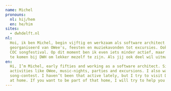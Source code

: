 ```yaml
---
name: Michel
pronouns:
  nl: hij/hem
  en: he/him
sites:
  - dwhdelft.nl
nl:
  Hoi, ik ben Michel, begin vijftig en werkzaam als software architect. Sinds 2004 heb ik bij DWH veel activiteiten
  georganiseerd van OWee's, feesten en muziekavonden tot excursies. Ook was ik bestuurslid en heb ik meegedaan aan het
  COC songfestival. Op dit moment ben ik even iets minder actief, maar ik probeer wel zo vaak mogelijk gezellig langs
  te komen bij DWH om lekker mezelf te zijn. Als jij ook deel wil uitmaken van de DWH familie, help ik je graag op weg!
en:
  Hi, I’m Michel, early fifties and working as a software architect. Since 2004 I’ve been organizing  a lot of DWH
  activities like OWee, music-nights, parties and excursions. I also was a board member and participated in the COC
  song-contest. I haven’t been that active lately, but I try to visit DWH as often as I can, to be myself and feel
  at home. If you want to be part of that home, I will try to help you on your way!
---
```

